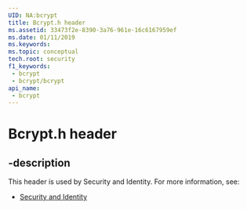 ```yaml
---
UID: NA:bcrypt
title: Bcrypt.h header
ms.assetid: 33473f2e-8390-3a76-961e-16c6167959ef
ms.date: 01/11/2019
ms.keywords: 
ms.topic: conceptual
tech.root: security
f1_keywords:
 - bcrypt
 - bcrypt/bcrypt
api_name:
 - bcrypt
---
```


# Bcrypt.h header


## -description

This header is used by Security and Identity. For more information, see:

- [Security and Identity](../_security/index.md)

